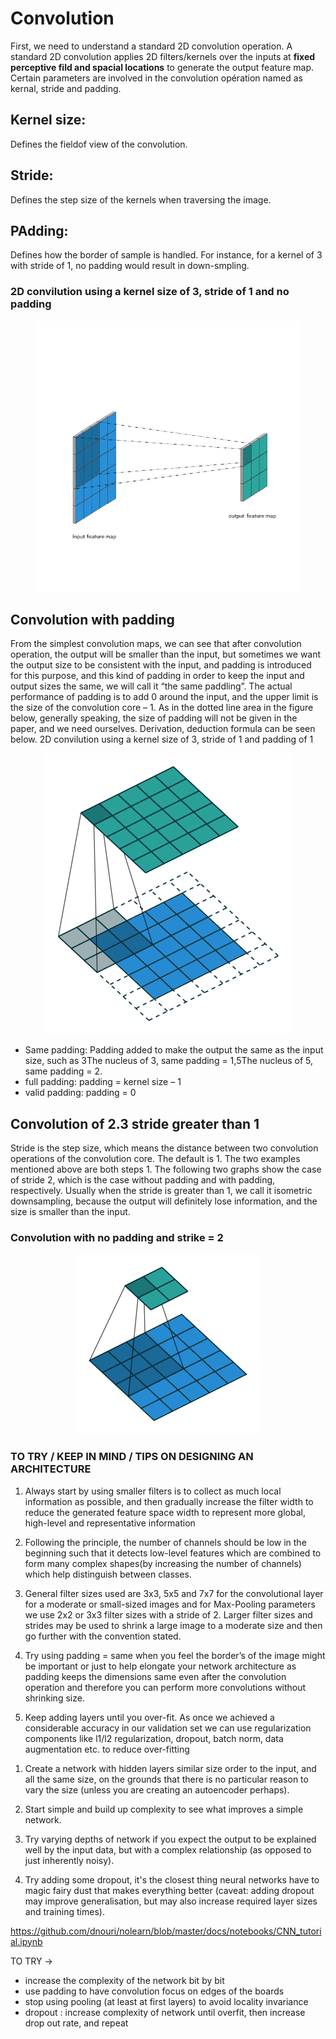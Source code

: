 # Convolution
First, we need to understand a standard 2D convolution operation. A standard 2D convolution applies 2D filters/kernels over the inputs at **fixed perceptive fild and spacial locations** to generate the output feature map. Certain parameters are involved in the convolution opération named as kernal, stride and padding.

## Kernel size:
Defines the fieldof view of the convolution.

## Stride:
Defines the step size of the kernels when traversing the image.

## PAdding:
Defines how the border of sample is handled. For instance, for a kernel of 3 with stride of 1, no padding would result in down-smpling.

### 2D convilution using a kernel size of 3, stride of 1 and no padding
<figure>
  <p align="center">
  <img src=../Images/conv.gif  with=30%/>
  </p>
</figure>

## Convolution with padding

From the simplest convolution maps, we can see that after convolution operation, the output will be smaller than the input, but sometimes we want the output size to be consistent with the input, and padding is introduced for this purpose, and this kind of padding in order to keep the input and output sizes the same, we will call it “the same paddling”. The actual performance of padding is to add 0 around the input, and the upper limit is the size of the convolution core – 1. As in the dotted line area in the figure below, generally speaking, the size of padding will not be given in the paper, and we need ourselves. Derivation, deduction formula can be seen below.
2D convilution using a kernel size of 3, stride of 1 and padding of 1


<figure>
  <p align="center">
  <img src=../Images/convpadding1.gif  with=30%/>
  </p>
</figure>

- Same padding: Padding added to make the output the same as the input size, such as 3The nucleus of 3, same padding = 1,5The nucleus of 5, same padding = 2.
- full padding: padding = kernel size – 1
- valid padding: padding = 0

## Convolution of 2.3 stride greater than 1

Stride is the step size, which means the distance between two convolution operations of the convolution core. The default is 1. The two examples mentioned above are both steps 1. The following two graphs show the case of stride 2, which is the case without padding and with padding, respectively. Usually when the stride is greater than 1, we call it isometric downsampling, because the output will definitely lose information, and the size is smaller than the input.

### Convolution with no padding and strike = 2
<figure>
  <p align="center">
  <img src=../Images/convNopaddingStrike2.gif  with=50%/>
  </p>
</figure>



### TO TRY  / KEEP IN MIND / TIPS ON DESIGNING AN ARCHITECTURE

[link1]:(https://towardsdatascience.com/a-guide-to-an-efficient-way-to-build-neural-network-architectures-part-ii-hyper-parameter-42efca01e5d7)


1. Always start by using smaller filters is to collect as much local information as possible, and then gradually increase the filter width to reduce the generated feature space width to represent more global, high-level and representative information

2. Following the principle, the number of channels should be low in the beginning such that it detects low-level features which are combined to form many complex shapes(by increasing the number of channels) which help distinguish between classes.

3. General filter sizes used are 3x3, 5x5 and 7x7 for the convolutional layer for a moderate or small-sized images and for Max-Pooling parameters we use 2x2 or 3x3 filter sizes with a stride of 2. Larger filter sizes and strides may be used to shrink a large image to a moderate size and then go further with the convention stated.

4. Try using padding = same when you feel the border’s of the image might be important or just to help elongate your network architecture as padding keeps the dimensions same even after the convolution operation and therefore you can perform more convolutions without shrinking size.

5. Keep adding layers until you over-fit. As once we achieved a considerable accuracy in our validation set we can use regularization components like l1/l2 regularization, dropout, batch norm, data augmentation etc. to reduce over-fitting

[Link2]:(https://datascience.stackexchange.com/questions/20222/how-to-decide-neural-network-architecture)

1. Create a network with hidden layers similar size order to the input, and all the same size, on the grounds that there is no particular reason to vary the size (unless you are creating an autoencoder perhaps).

2. Start simple and build up complexity to see what improves a simple network.

3. Try varying depths of network if you expect the output to be explained well by the input data, but with a complex relationship (as opposed to just inherently noisy).

4. Try adding some dropout, it's the closest thing neural networks have to magic fairy dust that makes everything better (caveat: adding dropout may improve generalisation, but may also increase required layer sizes and training times).

https://github.com/dnouri/nolearn/blob/master/docs/notebooks/CNN_tutorial.ipynb




TO TRY ->
- increase the complexity of the network bit by bit
- use padding to have convolution focus on edges of the boards
- stop using pooling (at least at first layers) to avoid locality invariance
- dropout : increase complexity of network until overfit, then increase drop out rate, and repeat
